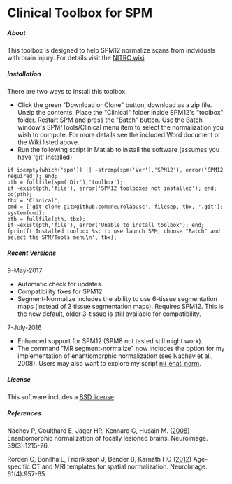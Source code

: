 # Clinical Toolbox for SPM

##### About

This toolbox is designed to help SPM12 normalize scans from indviduals with brain injury. For details visit the [NITRC wiki](https://www.nitrc.org/plugins/mwiki/index.php/clinicaltbx:MainPage)

##### Installation

There are two ways to install this toolbox.

- Click the green "Download or Clone" button, download as a zip file. Unzip the contents. Place the "Clinical" folder inside SPM12's "toolbox" folder. Restart SPM and press the "Batch" button. Use the Batch window's SPM/Tools/Clinical menu item to select the normalization you wish to compute. For more details see the included Word document or the Wiki listed above.
- Run the following script in Matlab to install the software (assumes you have 'git' installed)
```
if isempty(which('spm')) || ~strcmp(spm('Ver'),'SPM12'), error('SPM12 required'); end;
pth = fullfile(spm('Dir'),'toolbox');
if ~exist(pth,'file'), error('SPM12 toolboxes not installed'); end;
cd(pth);
tbx = 'Clinical';
cmd = ['git clone git@github.com:neurolabusc', filesep, tbx, '.git'];
system(cmd);
pth = fullfile(pth, tbx);
if ~exist(pth,'file'), error('Unable to install toolbox'); end;
fprintf('Installed toolbox %s: to use launch SPM, choose "Batch" and select the SPM/Tools menu\n', tbx);
```

##### Recent Versions

9-May-2017
 - Automatic check for updates.
 - Compatibility fixes for SPM12
 - Segment-Normalize includes the ability to use 6-tissue segmentation maps (instead of 3 tissue segmentation maps). Requires SPM12. This is the new default, older 3-tissue is still available for compatibility.

7-July-2016
 - Enhanced support for SPM12 (SPM8 not tested still might work).
 - The command "MR segment-normalize" now includes the option for my implementation of enantiomorphic normalization (see Nachev et al., 2008). Users may also want to explore my script [nii_enat_norm](https://github.com/neurolabusc/nii_preprocess/blob/master/nii_enat_norm.m).


##### License

This software includes a [BSD license](https://opensource.org/licenses/BSD-2-Clause)

##### References

Nachev P, Coulthard E, Jäger HR, Kennard C, Husain M. ([2008](https://www.ncbi.nlm.nih.gov/pubmed/18023365)) Enantiomorphic normalization of focally lesioned brains. Neuroimage. 39(3):1215-26.

Rorden C, Bonilha L, Fridriksson J, Bender B, Karnath HO ([2012](https://www.ncbi.nlm.nih.gov/pubmed/22440645)) Age-specific CT and MRI templates for spatial normalization. NeuroImage. 61(4):957-65.


